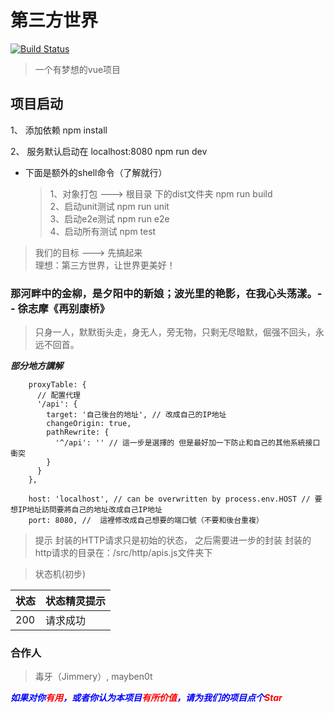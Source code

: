 # 第三方世界

[![Build Status](https://travis-ci.org/joemccann/dillinger.svg?branch=master)](https://travis-ci.org/joemccann/dillinger)

> 一个有梦想的vue项目

## 项目启动

1、 添加依赖
npm install

2、 服务默认启动在 localhost:8080
npm run dev

* 下面是额外的shell命令（了解就行）
  > 1、对象打包 ---> 根目录 下的dist文件夹 npm run build  
  > 2、启动unit测试 npm run unit  
  > 3、启动e2e测试 npm run e2e  
  > 4、启动所有测试 npm test  

> 我们的目标 ---> 先搞起来   
> 理想：第三方世界，让世界更美好！  

### 那河畔中的金柳，是夕阳中的新娘；波光里的艳影，在我心头荡漾。-- 徐志摩《再别康桥》

> 只身一人，默默街头走，身无人，旁无物，只剩无尽暗默，倔强不回头，永远不回首。  

***部分地方講解***  
```
    proxyTable: {
      // 配置代理
      '/api': {
        target: '自己後台的地址', // 改成自己的IP地址
        changeOrigin: true,
        pathRewrite: {
          '^/api': '' // 這一步是選擇的 但是最好加一下防止和自己的其他系統接口衝突
        }
      }
    },
```
  
```
    host: 'localhost', // can be overwritten by process.env.HOST // 要想IP地址訪問要將自己的地址改成自己IP地址
    port: 8080, //  這裡修改成自己想要的端口號（不要和後台重複）
```

> 提示   封装的HTTP请求只是初始的状态， 之后需要进一步的封装  封装的http请求的目录在：/src/http/apis.js文件夹下 

> 状态机(初步)
  
|状态|状态精灵提示|
|:---|:---|
|200|请求成功|

### 合作人
> 毒牙（Jimmery）, mayben0t

***<span style="color: blue"> 如果对你<span style="color: red">有用</span>，或者你认为本项目<span style="color: red">有所价值</span>，请为我们的项目点个<span style="color: red">Star</span></span>***



